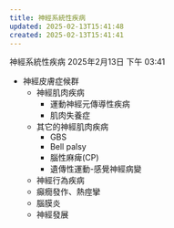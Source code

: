 ```yaml
---
title: 神經系統性疾病
updated: 2025-02-13T15:41:48
created: 2025-02-13T15:41:41
---
```


神經系統性疾病
2025年2月13日
下午 03:41

- 神經皮膚症候群
  - 神經肌肉疾病
    - 運動神經元傳導性疾病
    - 肌肉失養症
  - 其它的神經肌肉疾病
    - GBS
    - Bell palsy
    - 腦性麻痺(CP)
    - 遺傳性運動-感覺神經病變
  - 神經行為疾病
  - 癲癇發作、熱痙攣
  - 腦膜炎
  - 神經發展
